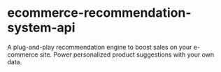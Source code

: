 # ecommerce-recommendation-system-api
A plug-and-play recommendation engine to boost sales on your e-commerce site. Power personalized product suggestions with your own data.
